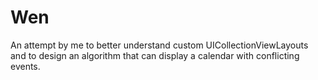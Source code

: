 # Wen
An attempt by me to better understand custom UICollectionViewLayouts and to design an algorithm that can display a calendar with conflicting events.
